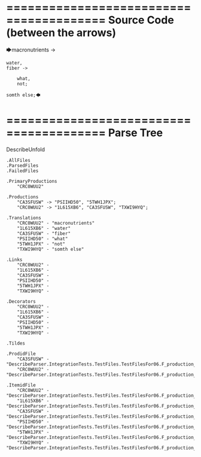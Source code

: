 ========================================
Source Code (between the arrows)
========================================

🡆macronutrients ->

    water,
	fiber ->

        what,
        not;

	somth else;🡄

========================================
Parse Tree
========================================
DescribeUnfold

    .AllFiles
    .ParsedFiles
    .FailedFiles

    .PrimaryProductions
        "CRC0WUU2" 

    .Productions
        "CA3SFUSW" -> "PSIIHD50", "5TWH1JPX";
        "CRC0WUU2" -> "1L615XB6", "CA3SFUSW", "TXWI9HYQ";

    .Translations
        "CRC0WUU2" - "macronutrients"
        "1L615XB6" - "water"
        "CA3SFUSW" - "fiber"
        "PSIIHD50" - "what"
        "5TWH1JPX" - "not"
        "TXWI9HYQ" - "somth else"

    .Links
        "CRC0WUU2" - 
        "1L615XB6" - 
        "CA3SFUSW" - 
        "PSIIHD50" - 
        "5TWH1JPX" - 
        "TXWI9HYQ" - 

    .Decorators
        "CRC0WUU2" - 
        "1L615XB6" - 
        "CA3SFUSW" - 
        "PSIIHD50" - 
        "5TWH1JPX" - 
        "TXWI9HYQ" - 

    .Tildes

    .ProdidFile
        "CA3SFUSW" - "DescribeParser.IntegrationTests.TestFiles.TestFilesFor06.F_production_in_production3.ds"
        "CRC0WUU2" - "DescribeParser.IntegrationTests.TestFiles.TestFilesFor06.F_production_in_production3.ds"

    .ItemidFile
        "CRC0WUU2" - "DescribeParser.IntegrationTests.TestFiles.TestFilesFor06.F_production_in_production3.ds"
        "1L615XB6" - "DescribeParser.IntegrationTests.TestFiles.TestFilesFor06.F_production_in_production3.ds"
        "CA3SFUSW" - "DescribeParser.IntegrationTests.TestFiles.TestFilesFor06.F_production_in_production3.ds"
        "PSIIHD50" - "DescribeParser.IntegrationTests.TestFiles.TestFilesFor06.F_production_in_production3.ds"
        "5TWH1JPX" - "DescribeParser.IntegrationTests.TestFiles.TestFilesFor06.F_production_in_production3.ds"
        "TXWI9HYQ" - "DescribeParser.IntegrationTests.TestFiles.TestFilesFor06.F_production_in_production3.ds"

